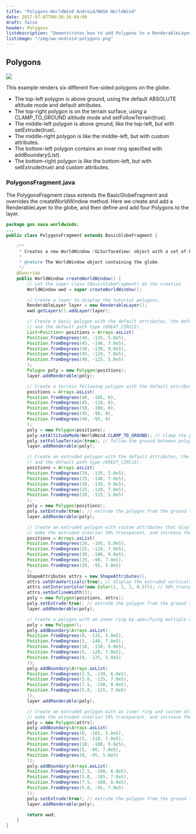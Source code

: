 ```yaml
---
title: "Polygons-WorldWind Android/NASA WorldWind"
date: 2017-07-07T00:30:16-04:00
draft: false
header: Polygons
listdescription: "Demonstrates how to add Polygons to a RenderableLayer."
listimage: "/img/ww-android-polygons.png"
---
```


## Polygons

<img src="/img/ww-android-polygons.png" class="img-responsive center-block">

This example renders six different five-sided polygons on the globe.

- The top-left polygon is above ground, using the default ABSOLUTE altitude mode and default attributes.
- The top-right polygon is on the terrain surface, using a CLAMP_TO_GROUND altitude mode and setFollowTerrain(true).
- The middle-left polygon is above ground, like the top-left, but with setExtrude(true).
- The middle-right polygon is like the middle-left, but with custom attributes.
- The bottom-left polygon contains an inner ring specified with addBoundary(List).
- The bottom-right polygon is like the bottom-left, but with setExtrude(true) and custom attributes.

### PolygonsFragment.java

The PolygonsFragment class extends the BasicGlobeFragment and overrides the createWorldWindow method. Here we create and add a RenderableLayer to the globe, and then define and add four Polygons to the layer.

```java
package gov.nasa.worldwindx;
...
public class PolygonsFragment extends BasicGlobeFragment {

    /**
     * Creates a new WorldWindow (GLSurfaceView) object with a set of Polygon shapes
     *
     * @return The WorldWindow object containing the globe.
     */
    @Override
    public WorldWindow createWorldWindow() {
        // Let the super class (BasicGlobeFragment) do the creation
        WorldWindow wwd = super.createWorldWindow();

        // Create a layer to display the tutorial polygons.
        RenderableLayer layer = new RenderableLayer();
        wwd.getLayers().addLayer(layer);

        // Create a basic polygon with the default attributes, the default altitude mode (ABSOLUTE),
        // and the default path type (GREAT_CIRCLE).
        List<Position> positions = Arrays.asList(
        Position.fromDegrees(40, -135, 5.0e5),
        Position.fromDegrees(45, -140, 7.0e5),
        Position.fromDegrees(50, -130, 9.0e5),
        Position.fromDegrees(45, -120, 7.0e5),
        Position.fromDegrees(40, -125, 5.0e5)
        );
        Polygon poly = new Polygon(positions);
        layer.addRenderable(poly);

        // Create a terrain following polygon with the default attributes, and the default path type (GREAT_CIRCLE).
        positions = Arrays.asList(
        Position.fromDegrees(40, -105, 0),
        Position.fromDegrees(45, -110, 0),
        Position.fromDegrees(50, -100, 0),
        Position.fromDegrees(45, -90, 0),
        Position.fromDegrees(40, -95, 0)
        );
        poly = new Polygon(positions);
        poly.setAltitudeMode(WorldWind.CLAMP_TO_GROUND); // clamp the polygon vertices to the ground
        poly.setFollowTerrain(true); // follow the ground between polygon vertices
        layer.addRenderable(poly);

        // Create an extruded polygon with the default attributes, the default altitude mode (ABSOLUTE),
        // and the default path type (GREAT_CIRCLE).
        positions = Arrays.asList(
        Position.fromDegrees(20, -135, 5.0e5),
        Position.fromDegrees(25, -140, 7.0e5),
        Position.fromDegrees(30, -130, 9.0e5),
        Position.fromDegrees(25, -120, 7.0e5),
        Position.fromDegrees(20, -125, 5.0e5)
        );
        poly = new Polygon(positions);
        poly.setExtrude(true); // extrude the polygon from the ground to each polygon position's altitude
        layer.addRenderable(poly);

        // Create an extruded polygon with custom attributes that display the extruded vertical lines,
        // make the extruded interior 50% transparent, and increase the polygon line with.
        positions = Arrays.asList(
        Position.fromDegrees(20, -105, 5.0e5),
        Position.fromDegrees(25, -110, 7.0e5),
        Position.fromDegrees(30, -100, 9.0e5),
        Position.fromDegrees(25, -90, 7.0e5),
        Position.fromDegrees(20, -95, 5.0e5)
        );
        ShapeAttributes attrs = new ShapeAttributes();
        attrs.setDrawVerticals(true); // display the extruded verticals
        attrs.setInteriorColor(new Color(1, 1, 1, 0.5f)); // 50% transparent white
        attrs.setOutlineWidth(3);
        poly = new Polygon(positions, attrs);
        poly.setExtrude(true); // extrude the polygon from the ground to each polygon position's altitude
        layer.addRenderable(poly);

        // Create a polygon with an inner ring by specifying multiple overlapping polygon boundaries.
        poly = new Polygon();
        poly.addBoundary(Arrays.asList(
        Position.fromDegrees(0, -135, 5.0e5),
        Position.fromDegrees(5, -140, 7.0e5),
        Position.fromDegrees(10, -130, 9.0e5),
        Position.fromDegrees(5, -120, 7.0e5),
        Position.fromDegrees(0, -125, 5.0e5)
        ));
        poly.addBoundary(Arrays.asList(
        Position.fromDegrees(2.5, -130, 6.0e5),
        Position.fromDegrees(5.0, -135, 7.0e5),
        Position.fromDegrees(7.5, -130, 8.0e5),
        Position.fromDegrees(5.0, -125, 7.0e5)
        ));
        layer.addRenderable(poly);

        // Create an extruded polygon with an inner ring and custom attributes that display the extruded vertical lines,
        // make the extruded interior 50% transparent, and increase the polygon line width.
        poly = new Polygon(attrs);
        poly.addBoundary(Arrays.asList(
        Position.fromDegrees(0, -105, 5.0e5),
        Position.fromDegrees(5, -110, 7.0e5),
        Position.fromDegrees(10, -100, 9.0e5),
        Position.fromDegrees(5, -90, 7.0e5),
        Position.fromDegrees(0, -95, 5.0e5)
        ));
        poly.addBoundary(Arrays.asList(
        Position.fromDegrees(2.5, -100, 6.0e5),
        Position.fromDegrees(5.0, -105, 7.0e5),
        Position.fromDegrees(7.5, -100, 8.0e5),
        Position.fromDegrees(5.0, -95, 7.0e5)
        ));
        poly.setExtrude(true); // extrude the polygon from the ground to each polygon position's altitude
        layer.addRenderable(poly);

        return wwd;
    }
}
```